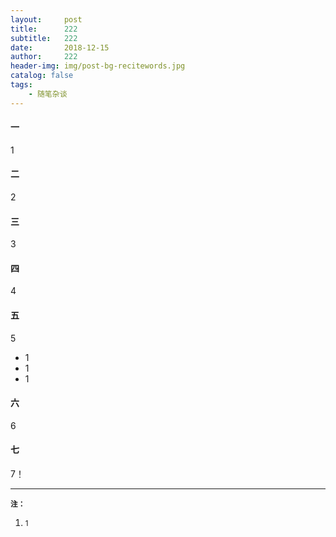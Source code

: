 ```yaml
---
layout:     post
title:      222
subtitle:   222
date:       2018-12-15
author:     222
header-img: img/post-bg-recitewords.jpg
catalog: false
tags:
    - 随笔杂谈
---
```


#### 一

1

#### 二

2

#### 三

3
#### 四

4

#### 五

5

* 1
* 1
* 1
#### 六

6

#### 七

7！

<hr>

<small>**注：**</small>

1. <small>1</small>